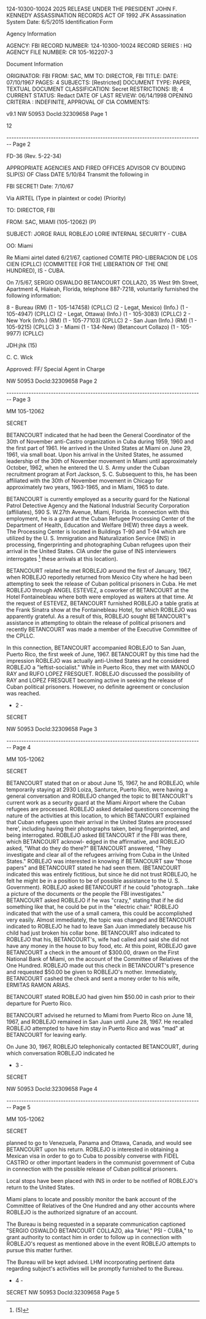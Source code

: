 124-10300-10024 2025 RELEASE UNDER THE PRESIDENT JOHN F. KENNEDY ASSASSINATION RECORDS ACT OF 1992
JFK Assassination System Date: 6/5/2015
Identification Form

Agency Information

AGENCY: FBI
RECORD NUMBER: 124-10300-10024
RECORD SERIES : HQ
AGENCY FILE NUMBER: CR 105-162207-3

Document Information

ORIGINATOR: FBI
FROM: SAC, MM
TO: DIRECTOR, FBI
TITLE:
DATE: 07/10/1967
PAGES: 4
SUBJECTS: [Restricted]
DOCUMENT TYPE: PAPER, TEXTUAL DOCUMENT
CLASSIFICATION: Secret
RESTRICTIONS: IB; 4
CURRENT STATUS: Redact
DATE OF LAST REVIEW: 06/14/1998
OPENING CRITERIA : INDEFINITE, APPROVAL OF CIA
COMMENTS:

v9.1
NW 50953 DocId:32309658 Page 1

12


-------------------------------------------------------------------------------- Page 2

FD-36 (Rev. 5-22-34)

APPROPRIATE AGENCIES
AND FIRED OFFICES
ADVISOR CV BOUDING
SLIP(S) OF Class
DATE 5/10/84
Transmit the following in

FBI SECRET!
Date: 7/10/67

Via AIRTEL
(Type in plaintext or code)
(Priority)

TO: DIRECTOR, FBI

FROM: SAC, MIAMI (105-12062) (P)

SUBJECT: JORGE RAUL ROBLEJO LORIE
INTERNAL SECURITY - CUBA

OO: Miami

Re Miami airtel dated 6/21/67, captioned COMITE
PRO-LIBERACION DE LOS CIEN (CPLLC) (COMMITTEE FOR THE
LIBERATION OF THE ONE HUNDRED), IS - CUBA.

On 7/5/67, SERGIO OSWALDO BETANCOURT COLLAZO,
35 West 9th Street, Apartment 4, Hialeah, Florida, telephone
887-7218, voluntarily furnished the following information:

8 - Bureau (RM)
(1 - 105-147458) (CPLLC)
(2 - Legat, Mexico) (Info.)
(1 - 105-4947) (CPLLC)
(2 - Legat, Ottawa) (Info.)
(1 - 105-3083) (CPLLC)
2 - New York (Info.) (RM)
(1 - 105-77103) (CPLLC)
2 - San Juan (Info.) (RM)
(1 - 105-9215) (CPLLC)
3 - Miami
(1 - 134-New) (Betancourt Collazo)
(1 - 105-9977) (CPLLC)

JDH:jhk
(15)

C. C. Wick

Approved:
FF/
Special Agent in Charge

NW 50953 DocId:32309658 Page 2


-------------------------------------------------------------------------------- Page 3

MM 105-12062

SECRET

BETANCOURT indicated that he had been the General Coordinator of the 30th of November anti-Castro organization in Cuba during 1959, 1960 and the first part of 1961. He arrived in the United States at Miami on June 29, 1961, via small boat. Upon his arrival in the United States, he assumed leadership of the 30th of November movement in Miami until approximately October, 1962, when he entered the U. S. Army under the Cuban recruitment program at Fort Jackson, S. C. Subsequent to this, he has been affiliated with the 30th of November movement in Chicago for approximately two years, 1963-1965, and in Miami, 1965 to date.

BETANCOURT is currently employed as a security guard for the National Patrol Detective Agency and the National Industrial Security Corporation (affiliates), 590 S. W.27th Avenue, Miami, Florida. In connection with this employment, he is a guard at the Cuban Refugee Processing Center of the Department of Health, Education and Welfare (HEW) three days a week. The Processing Center is located in Buildings T-90 and T-94 which are utilized by the U. S. Immigration and Naturalization Service (INS) in processing, fingerprinting and photographing Cuban refugees upon their arrival in the United States. CIA under the guise of INS interviewers interrogates [^1] these arrivals at this location).

BETANCOURT related he met ROBLEJO around the first of January, 1967, when ROBLEJO reportedly returned from Mexico City where he had been attempting to seek the release of Cuban political prisoners in Cuba. He met ROBLEJO through ANGEL ESTEVEZ, a coworker of BETANCOURT at the Hotel Fontainebleau where both were employed as waiters at that time. At the request of ESTEVEZ, BETANCOURT furnished ROBLEJO a table gratis at the Frank Sinatra show at the Fontainebleau Hotel, for which ROBLEJO was apparently grateful. As a result of this, ROBLEJO sought BETANCOURT's assistance in attempting to obtain the release of political prisoners and recently BETANCOURT was made a member of the Executive Committee of the CPLLC.

In this connection, BETANCOURT accompanied ROBLEJO to San Juan, Puerto Rico, the first week of June, 1967. BETANCOURT by this time had the impression ROBLEJO was actually anti-United States and he considered ROBLEJO a "leftist-socialist." While in Puerto Rico, they met with MANOLO RAY and RUFO LOPEZ FRESQUET. ROBLEJO discussed the possibility of RAY and LOPEZ FRESQUET becoming active in seeking the release of Cuban political prisoners. However, no definite agreement or conclusion was reached.

[^1]: (5)

- 2 -

SECRET

NW 50953 DocId:32309658 Page 3


-------------------------------------------------------------------------------- Page 4

MM 105-12062

SECRET

BETANCOURT stated that on or about June 15, 1967,
he and ROBLEJO, while temporarily staying at 2930 Loiza,
Santurce, Puerto Rico, were having a general conversation and
ROBLEJO changed the topic to BETANCOURT's current work as a
security guard at the Miami Airport where the Cuban refugees
are processed. ROBLEJO asked detailed questions concerning
the nature of the activities at this location, to which BETANCOURT
explained that Cuban refugees upon their arrival in the United
States are processed here', including having their photographs
taken, being fingerprinted, and being interrogated. ROBLEJO
asked BETANCOURT if the FBI was there, which BETANCOURT acknowl-
edged in the affirmative, and ROBLEJO asked, "What do they do
there?" BETANCOURT answered, "They investigate and clear all
of the refugees arriving from Cuba in the United States."
ROBLEJO was interested in knowing if BETANCOURT saw "those papers"
and BETANCOURT stated he had seen them. (BETANCOURT indicated
this was entirely fictitious, but since he did not trust ROBLEJO,
he felt he might be in a position to be of possible assistance
to the U. S. Government). ROBLEJO asked BETANCOURT if he could
"photograph...take a picture of the documents or the people
the FBI investigates." BETANCOURT asked ROBLEJO if he was
"crazy," stating that if he did something like that, he could
be put in the "electric chair." ROBLEJO indicated that with
the use of a small camera, this could be accomplished very
easily. Almost immediately, the topic was changed and BETANCOURT
indicated to ROBLEJO he had to leave San Juan immediately because
his child had just broken his collar bone. BETANCOURT also
indicated to ROBLEJO that his, BETANCOURT's, wife had called
and said she did not have any money in the house to buy food,
etc. At this point, ROBLEJO gave BETANCOURT a check in the
amount of $300.00, drawn on the First National Bank of Miami,
on the account of the Committee of Relatives of the One Hundred.
ROBLEJO made out this check in BETANCOURT's presence and
requested $50.00 be given to ROBLEJO's mother. Immediately,
BETANCOURT cashed the check and sent a money order to his wife,
ERMITAS RAMON ARIAS.

BETANCOURT stated ROBLEJO had given him $50.00 in
cash prior to their departure for Puerto Rico.

BETANCOURT advised he returned to Miami from Puerto
Rico on June 18, 1967, and ROBLEJO remained in San Juan until
June 28, 1967. He recalled ROBLEJO attempted to have him stay
in Puerto Rico and was "mad" at BETANCOURT for leaving early.

On June 30, 1967, ROBLEJO telephonically contacted
BETANCOURT, during which conversation ROBLEJO indicated he

- 3 -

SECRET

NW 50953 DocId:32309658 Page 4


-------------------------------------------------------------------------------- Page 5

MM 105-12062

SECRET

planned to go to Venezuela, Panama and Ottawa, Canada, and would see BETANCOURT upon his return. ROBLEJO is interested in obtaining a Mexican visa in order to go to Cuba to possibly converse with FIDEL CASTRO or other important leaders in the communist government of Cuba in connection with the possible release of Cuban political prisoners.

Local stops have been placed with INS in order to be notified of ROBLEJO's return to the United States.

Miami plans to locate and possibly monitor the bank account of the Committee of Relatives of the One Hundred and any other accounts where ROBLEJO is the authorized signature of an account.

The Bureau is being requested in a separate communication captioned "SERGIO OSWALDO BETANCOURT COLLAZO, aka "Ariel," PSI - CUBA," to grant authority to contact him in order to follow up in connection with ROBLEJO's request as mentioned above in the event ROBLEJO attempts to pursue this matter further.

The Bureau will be kept advised. LHM incorporating pertinent data regarding subject's activities will be promptly furnished to the Bureau.


- 4 -

SECRET
NW 50953 DocId:32309658 Page 5
